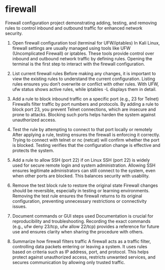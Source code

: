 # firewall
Firewall configuration project demonstrating adding, testing, and removing rules to control inbound and outbound traffic for enhanced network security.


1. Open firewall configuration tool (terminal for UFW/iptables)
In Kali Linux, firewall settings are usually managed using tools like UFW (Uncomplicated Firewall) or iptables. These tools provide control over inbound and outbound network traffic by defining rules. Opening the terminal is the first step to interact with the firewall configuration.

2. List current firewall rules
Before making any changes, it is important to view the existing rules to understand the current configuration. Listing rules ensures you don’t overwrite or conflict with other rules. With UFW, ufw status shows active rules, while iptables -L displays them in detail.

3. Add a rule to block inbound traffic on a specific port (e.g., 23 for Telnet)
Firewalls filter traffic by port numbers and protocols. By adding a rule to block port 23, you prevent Telnet connections, which are insecure and prone to attacks. Blocking such ports helps harden the system against unauthorized access.

4. Test the rule by attempting to connect to that port locally or remotely
After applying a rule, testing ensures the firewall is enforcing it correctly. Trying to connect with telnet or nc (netcat) will confirm whether the port is blocked. Testing verifies that the configuration change is effective and protects the system.

5. Add a rule to allow SSH (port 22) if on Linux
SSH (port 22) is widely used for secure remote login and system administration. Allowing SSH ensures legitimate administrators can still connect to the system, even when other ports are blocked. This balances security with usability.

6. Remove the test block rule to restore the original state
Firewall changes should be reversible, especially in testing or learning environments. Removing the test rule ensures the firewall returns to its original configuration, preventing unnecessary restrictions or connectivity issues.

7. Document commands or GUI steps used
Documentation is crucial for reproducibility and troubleshooting. Recording the exact commands (e.g., ufw deny 23/tcp, ufw allow 22/tcp) provides a reference for future use and ensures clarity when sharing the procedure with others.

8. Summarize how firewall filters traffic
A firewall acts as a traffic filter, controlling data packets entering or leaving a system. It uses rules based on criteria such as IP address, port, and protocol. This helps protect against unauthorized access, restricts unwanted services, and secures communication by allowing only trusted traffic.
